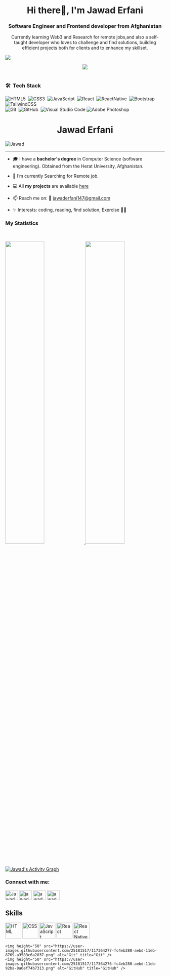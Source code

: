 <h1 align="center"> Hi there👋, I'm Jawad Erfani</h1>
<h3 align="center">Software Engineer and Frontend developer from Afghanistan</h3>

<p align="center">Currently learning Web3 and Research for remote jobs,and also a self-taught developer who loves to challenge and find solutions, building efficient projects both for clients and to enhance my skillset.</p>

<a href="https://github.com/JawadErfani01/JawadErfani01"><img src="https://user-images.githubusercontent.com/73097560/115834477-dbab4500-a447-11eb-908a-139a6edaec5c.gif"></a>


<div align="center">
	<img src="https://c.tenor.com/2uyENRmiUt0AAAAC/coding.gif">
</div>
<br>

### 🛠 &nbsp;Tech Stack

![HTML5](https://img.shields.io/badge/-HTML5-05122A?style=flat&logo=HTML5)&nbsp;
![CSS3](https://img.shields.io/badge/-CSS3-05122A?style=flat&logo=CSS3&logoColor=1572B6)&nbsp;
![JavaScript](https://img.shields.io/badge/-JavaScript-05122A?style=flat&logo=javascript)&nbsp;
![React](https://img.shields.io/badge/-React-05122A?style=flat&logo=React)&nbsp;
![ReactNative](https://img.shields.io/badge/-Node-05122A?style=flat&logo=ReactNative)&nbsp;
![Bootstrap](https://img.shields.io/badge/bootstrap-%23563D7C.svg?style=flat&logo=bootstrap&logoColor=white)&nbsp;
![TailwindCSS](https://img.shields.io/badge/tailwindcss-%2338B2AC.svg?style=flat&logo=tailwind-css&logoColor=white)\
![Git](https://img.shields.io/badge/-Git-05122A?style=flat&logo=git)&nbsp;
![GitHub](https://img.shields.io/badge/-GitHub-05122A?style=flat&logo=github)&nbsp;
![Visual Studio Code](https://img.shields.io/badge/-Visual%20Studio%20Code-05122A?style=flat&logo=visual-studio-code&logoColor=007ACC)
![Adobe Photoshop](https://img.shields.io/badge/adobephotoshop-%2331A8FF.svg?style=flat&logo=adobephotoshop&logoColor=white) &nbsp;


<h1 align="center">Jawad Erfani</h1>

<p align="left"> <img src="https://komarev.com/ghpvc/?username=JawadErfani01&label=Profile%20views&color=1c1c1c&style=flat" alt="Jawad" /> </p>

---

- 🎓 I have a **bachelor's degree** in Computer Science (software engineering). Obtained from the Herat University, Afghanistan.

- 🌱 I’m currently Searching for Remote job.

- 💻 All **my projects** are available [here](https://github.com/JawadErfani01)

- 📫 Reach me on: 📧 jawaderfani147@gmail.com

- ✨ Interests: coding, reading, find solution, Exercise 🏃‍♂️ 




### My Statistics

<br/>
<p align="left">
  <a href="https://github.com/JawadErfani01/">
  <img width="49.5%" src="https://github-readme-stats.vercel.app/api?username=JawadErfani01&show_icons=true&theme=algolia&hide_border=true" />
    <img width="49.5%" src="https://github-readme-streak-stats.herokuapp.com/?user=JawadErfani01&theme=algolia&hide_border=true" />
  </a>
</p>
<br>


[![Jawad's Activity Graph](https://activity-graph.herokuapp.com/graph?username=JawadErfani01&custom_title=JawadErfani%27s%20Contribution%20Graph&theme=react-dark&hide_border=true&line=d1a01f&point=c58545)](https://github.com/JawadErfani01/)

<h3 align="left">Connect with me:</h3>
<p align="left">
<a href="https://twitter.com/JawadErfani01" target="blank"><img align="center" src="https://cdn.jsdelivr.net/npm/simple-icons@3.0.1/icons/twitter.svg" alt="Jawad" height="30" width="40" /></a>
<a href="https://www.facebook.com/JawadErfani01" target="blank"><img align="center" src="https://cdn.jsdelivr.net/npm/simple-icons@3.0.1/icons/facebook.svg" alt="jawad" height="30" width="40" /></a>
<a href="https://www.linkedin.com/in/jawad-erfani-610197195/?original_referer=https%3A%2F%2Fwww%2Egoogle%2Ecom%2F&originalSubdomain=af" target="blank"><img align="center" src="https://cdn.jsdelivr.net/npm/simple-icons@3.0.1/icons/linkedin.svg" alt="jawad" height="30" width="40" /></a>
  <a href="https://jawaderfani01.netlify.app/" target="blank"><img align="center" src="https://cdn.jsdelivr.net/npm/simple-icons@3.0.1/icons/google.svg" alt="jawad" height="30" width="40" /></a>
</p>

<h2 align="left">Skills</h2>
<p align="left">
<div>
  	<img height="50" src="https://user-images.githubusercontent.com/25181517/117447535-f00a3a00-af3d-11eb-89bf-45aaf56dbaf1.png" alt="HTML" title="HTML5" />
	<img height="50" src="https://user-images.githubusercontent.com/25181517/117447663-0fa16280-af3e-11eb-8677-bcf8e4f8e298.png" alt="CSS" title="CSS3" />
  <img height="50" src="https://user-images.githubusercontent.com/25181517/117447155-6a868a00-af3d-11eb-9cfe-245df15c9f3f.png" alt="JavaScript" title="JavaScript"/>
	<img height="50" src="https://cdn.jsdelivr.net/npm/simple-icons@3.13.0/icons/react.svg" alt="React" title="React" />
	<img height="50" src="https://cdn.jsdelivr.net/npm/simple-icons@3.13.0/icons/reactNative.svg" alt="React Native" title="ReactNative" />


  
	<img height="50" src="https://user-images.githubusercontent.com/25181517/117364277-fc4eb280-aebd-11eb-8769-a3583c6a2037.png" alt="Git" title="Git" />
	<img height="50" src="https://user-images.githubusercontent.com/25181517/117364276-fc4eb280-aebd-11eb-92ba-8a6ef74b7313.png" alt="GitHub" title="GitHub" />


	
</div>
</p>



